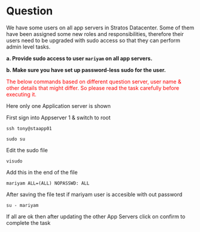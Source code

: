 # Question
We have some users on all app servers in Stratos Datacenter. Some of them have been assigned some new roles and responsibilities, therefore their users need to be upgraded with sudo access so that they can perform admin level tasks.

**a. Provide sudo access to user `mariyam` on all app servers.**

**b. Make sure you have set up password-less sudo for the user.**

<span style="color: red;">The below commands based on different question server, user name & other details that might differ. So please read the task carefully before executing it. </span>

Here only one Application server is shown

First sign into Appserver 1 & switch to root

```
ssh tony@staapp01
```
```
sudo su
```

Edit the sudo file
```
visudo
```
Add this in the end of the file

```
mariyam ALL=(ALL) NOPASSWD: ALL
```

After saving the file test if mariyam user is accesible with out password
```
su - mariyam
```

If all are ok then after updating the other App Servers click on confirm to complete the task